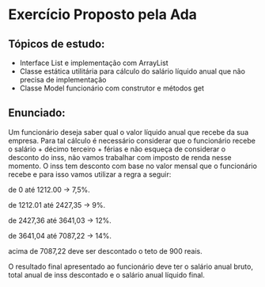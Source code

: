 # Exercício Proposto pela Ada

## Tópicos de estudo:
- Interface List e implementação com ArrayList
- Classe estática utilitária para cálculo do salário líquido anual que não precisa de implementação 
- Classe Model funcionário com construtor e métodos get

## Enunciado:

Um funcionário deseja saber qual o valor líquido anual que recebe da sua empresa. Para tal cálculo é necessário considerar que o funcionário recebe o salário + décimo terceiro + férias e não esqueça de considerar o desconto do inss, não vamos trabalhar com imposto de renda nesse momento.
O inss tem desconto com base no valor mensal que o funcionário recebe e para isso vamos utilizar a regra a seguir:

de 0 até 1212.00 -> 7,5%.

de 1212.01 até 2427,35 -> 9%.

de 2427,36 até 3641,03 -> 12%.

de 3641,04 até 7087,22 -> 14%.

acima de 7087,22 deve ser descontado o teto de 900 reais.

O resultado final apresentado ao funcionário deve ter o salário anual bruto, total anual de inss descontado e o salário anual líquido final.
